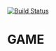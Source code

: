 [![Build Status](https://travis-ci.com/akopianDA/GAME.svg?branch=master)](https://travis-ci.com/akopianDA/GAME)
# GAME
